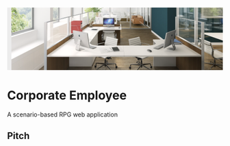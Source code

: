<p align="center">
  <img alt="header image" src="office.png" />
</p>

# Corporate Employee

A scenario-based RPG web application

## Pitch
